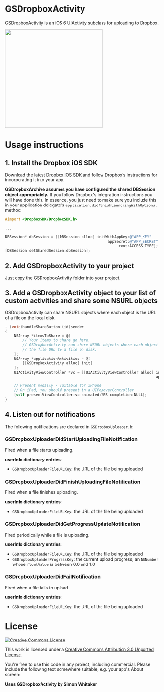 # GSDropboxActivity

 GSDropboxActivity is an iOS 6 UIActivity subclass for uploading to Dropbox.

<img src="http://goosoftware.github.io/GSDropboxActivity/GSDropboxActivity-example-screenshot.png" width="320">

# Usage instructions

## 1. Install the Dropbox iOS SDK

Download the latest [Dropbox iOS SDK][dropbox-ios-sdk] and follow Dropbox's instructions for incorporating it into your app.

**GSDropboxArchive assumes you have configured the shared DBSession object appropriately.** If you follow Dropbox's integration instructions you will have done this. In essence, you just need to make sure you include this in your application delegate's `application:didFinishLaunchingWithOptions:` method:

```objective-c
#import <DropboxSDK/DropboxSDK.h>

...

DBSession* dbSession = [[DBSession alloc] initWithAppKey:@"APP_KEY"
                                               appSecret:@"APP_SECRET"
                                                    root:ACCESS_TYPE]; // either kDBRootAppFolder or kDBRootDropbox
[DBSession setSharedSession:dbSession];
```

## 2. Add GSDropboxActivity to your project

Just copy the GSDropboxActivity folder into your project.

## 3. Add a GSDropboxActivity object to your list of custom activities and share some NSURL objects

GSDropboxActivity can share NSURL objects where each object is the URL of a file on the local disk.

```objective-c
- (void)handleShareButton:(id)sender
{
    NSArray *itemsToShare = @[
        // Your items to share go here.
        // GSDropboxActivity can share NSURL objects where each object is
        // the file URL to a file on disk.
    ];
    NSArray *applicationActivities = @[
        [[GSDropboxActivity alloc] init]
    ];
    UIActivityViewController *vc = [[UIActivityViewController alloc] initWithActivityItems:itemsToShare
                                                                     applicationActivities:applicationActivities];

    // Present modally - suitable for iPhone.
    // On iPad, you should present in a UIPopoverController
    [self presentViewController:vc animated:YES completion:NULL];
}
```
## 4. Listen out for notifications

The following notifications are declared in `GSDropboxUploader.h`:

### GSDropboxUploaderDidStartUploadingFileNotification

Fired when a file starts uploading. 

**userInfo dictionary entries:**

* `GSDropboxUploaderFileURLKey`: the URL of the file being uploaded

### GSDropboxUploaderDidFinishUploadingFileNotification

Fired when a file finishes uploading. 

**userInfo dictionary entries:**

* `GSDropboxUploaderFileURLKey`: the URL of the file being uploaded

### GSDropboxUploaderDidGetProgressUpdateNotification

Fired periodically while a file is uploading. 

**userInfo dictionary entries:**

* `GSDropboxUploaderFileURLKey`: the URL of the file being uploaded
* `GSDropboxUploaderProgressKey`: the current upload progress; an `NSNumber` whose `floatValue` is between 0.0 and 1.0

### GSDropboxUploaderDidFailNotification

Fired when a file fails to upload.

**userInfo dictionary entries:**

* `GSDropboxUploaderFileURLKey`: the URL of the file being uploaded


# License

[![Creative Commons License][cc-by-30-icon]][cc-by-30]

This work is licensed under a [Creative Commons Attribution 3.0 Unported License][cc-by-30].

You're free to use this code in any project, including commercial. Please include the following text somewhere suitable, e.g. your app's About screen:

**Uses GSDropboxActivity by Simon Whitaker**

[cc-by-30-icon]: http://i.creativecommons.org/l/by/3.0/88x31.png
[cc-by-30]: http://creativecommons.org/licenses/by/3.0/
[dropbox-ios-sdk]: https://www.dropbox.com/developers/reference/sdk
